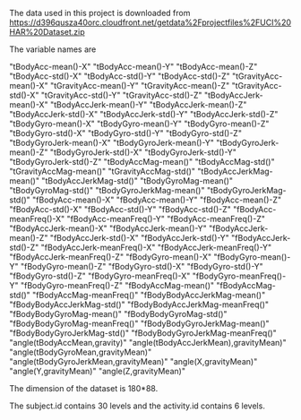The data used in this project is downloaded from 
https://d396qusza40orc.cloudfront.net/getdata%2Fprojectfiles%2FUCI%20HAR%20Dataset.zip

The variable names are

"tBodyAcc-mean()-X"
"tBodyAcc-mean()-Y"
"tBodyAcc-mean()-Z"
"tBodyAcc-std()-X"
"tBodyAcc-std()-Y"
"tBodyAcc-std()-Z"
"tGravityAcc-mean()-X"
"tGravityAcc-mean()-Y"
"tGravityAcc-mean()-Z"
"tGravityAcc-std()-X"
"tGravityAcc-std()-Y"
"tGravityAcc-std()-Z"
"tBodyAccJerk-mean()-X"
"tBodyAccJerk-mean()-Y"
"tBodyAccJerk-mean()-Z"
"tBodyAccJerk-std()-X"
"tBodyAccJerk-std()-Y"
"tBodyAccJerk-std()-Z"
"tBodyGyro-mean()-X"
"tBodyGyro-mean()-Y"
"tBodyGyro-mean()-Z"
"tBodyGyro-std()-X"
"tBodyGyro-std()-Y"
"tBodyGyro-std()-Z"
"tBodyGyroJerk-mean()-X"
"tBodyGyroJerk-mean()-Y"
"tBodyGyroJerk-mean()-Z"
"tBodyGyroJerk-std()-X"
"tBodyGyroJerk-std()-Y"
"tBodyGyroJerk-std()-Z"
"tBodyAccMag-mean()"
"tBodyAccMag-std()"
"tGravityAccMag-mean()"
"tGravityAccMag-std()"
"tBodyAccJerkMag-mean()"
"tBodyAccJerkMag-std()"
"tBodyGyroMag-mean()"
"tBodyGyroMag-std()"
"tBodyGyroJerkMag-mean()"
"tBodyGyroJerkMag-std()"
"fBodyAcc-mean()-X"
"fBodyAcc-mean()-Y"
"fBodyAcc-mean()-Z"
"fBodyAcc-std()-X"
"fBodyAcc-std()-Y"
"fBodyAcc-std()-Z"
"fBodyAcc-meanFreq()-X"
"fBodyAcc-meanFreq()-Y"
"fBodyAcc-meanFreq()-Z"
"fBodyAccJerk-mean()-X"
"fBodyAccJerk-mean()-Y"
"fBodyAccJerk-mean()-Z"
"fBodyAccJerk-std()-X"
"fBodyAccJerk-std()-Y"
"fBodyAccJerk-std()-Z"
"fBodyAccJerk-meanFreq()-X"
"fBodyAccJerk-meanFreq()-Y"
"fBodyAccJerk-meanFreq()-Z"
"fBodyGyro-mean()-X"
"fBodyGyro-mean()-Y"
"fBodyGyro-mean()-Z"
"fBodyGyro-std()-X"
"fBodyGyro-std()-Y"
"fBodyGyro-std()-Z"
"fBodyGyro-meanFreq()-X"
"fBodyGyro-meanFreq()-Y"
"fBodyGyro-meanFreq()-Z"
"fBodyAccMag-mean()"
"fBodyAccMag-std()"
"fBodyAccMag-meanFreq()"
"fBodyBodyAccJerkMag-mean()"
"fBodyBodyAccJerkMag-std()"
"fBodyBodyAccJerkMag-meanFreq()"
"fBodyBodyGyroMag-mean()"
"fBodyBodyGyroMag-std()"
"fBodyBodyGyroMag-meanFreq()"
"fBodyBodyGyroJerkMag-mean()"
"fBodyBodyGyroJerkMag-std()"
"fBodyBodyGyroJerkMag-meanFreq()"
"angle(tBodyAccMean,gravity)"
"angle(tBodyAccJerkMean),gravityMean)"
"angle(tBodyGyroMean,gravityMean)"
"angle(tBodyGyroJerkMean,gravityMean)"
"angle(X,gravityMean)"
"angle(Y,gravityMean)"
"angle(Z,gravityMean)"


The dimension of the dataset is 180*88.

The subject.id contains 30 levels and the activity.id contains 6 levels.